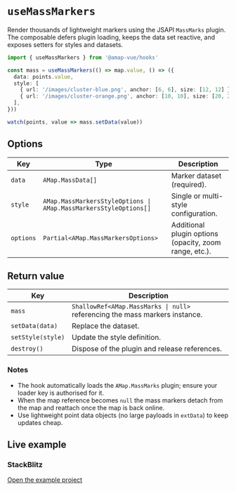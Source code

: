 # `useMassMarkers`

Render thousands of lightweight markers using the JSAPI `MassMarks` plugin. The composable defers plugin loading, keeps the data
set reactive, and exposes setters for styles and datasets.

```ts
import { useMassMarkers } from '@amap-vue/hooks'

const mass = useMassMarkers(() => map.value, () => ({
  data: points.value,
  style: [
    { url: '/images/cluster-blue.png', anchor: [6, 6], size: [12, 12] },
    { url: '/images/cluster-orange.png', anchor: [10, 10], size: [20, 20] },
  ],
}))

watch(points, value => mass.setData(value))
```

## Options

| Key | Type | Description |
| --- | --- | --- |
| `data` | `AMap.MassData[]` | Marker dataset (required). |
| `style` | `AMap.MassMarkersStyleOptions \| AMap.MassMarkersStyleOptions[]` | Single or multi-style configuration. |
| `options` | `Partial<AMap.MassMarkersOptions>` | Additional plugin options (opacity, zoom range, etc.). |

## Return value

| Key | Description |
| --- | --- |
| `mass` | `ShallowRef<AMap.MassMarks \| null>` referencing the mass markers instance. |
| `setData(data)` | Replace the dataset. |
| `setStyle(style)` | Update the style definition. |
| `destroy()` | Dispose of the plugin and release references. |

### Notes

- The hook automatically loads the `AMap.MassMarks` plugin; ensure your loader key is authorised for it.
- When the map reference becomes `null` the mass markers detach from the map and reattach once the map is back online.
- Use lightweight point data objects (no large payloads in `extData`) to keep updates cheap.

## Live example

<ClientOnly>
  <UseMassMarkersHookDemo />
</ClientOnly>

<script setup lang="ts">
import UseMassMarkersHookDemo from '../examples/hooks/UseMassMarkersHookDemo.vue'
</script>

### StackBlitz

[Open the example project](https://stackblitz.com/github/your-org/amap-vue-kit/tree/main/examples/basic)
